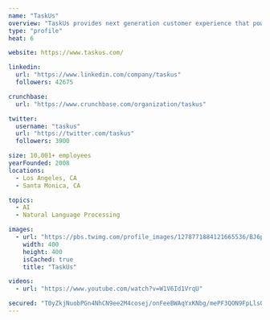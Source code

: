```yaml
---
name: "TaskUs"
overview: "TaskUs provides next generation customer experience that powers the world's most disruptive companies through amazing people and innovative technology."
type: "profile"
heat: 6

website: https://www.taskus.com/

linkedin:
  url: "https://www.linkedin.com/company/taskus"
  followers: 42675

crunchbase:
  url: "https://www.crunchbase.com/organization/taskus"

twitter:
  username: "taskus"
  url: "https://twitter.com/taskus"
  followers: 3900

size: 10,001+ employees
yearFounded: 2008
locations:
  - Los Angeles, CA
  - Santa Monica, CA

topics:
  - AI
  - Natural Language Processing

images:
  - url: "https://pbs.twimg.com/profile_images/1278771884121665536/BJ6psEN7_400x400.png"
    width: 400
    height: 400
    isCached: true
    title: "TaskUs"

videos:
  - url: "https://www.youtube.com/watch?v=W1V6Id1VrqU"

secured: "T0yZkjNuobPGn4NhCN9ee2M4cosej/onFeeBWAqYxKNbg/mePF3QON9FpLlsQ33ovCz8iBc4rew1B2vjvRenxZB57k2HJTGef1QoIJqUhw2Yad4A4SCtt7SO6PAaTK66m0A2mjHsG31OfVhgsVitcJ+ZmF1mN71NzTVYGhA2N2bNEs7IcnPin1PhX9DwC7Miu2BaKXv048i8Yknbx07uD5rY7eJ2S60ztwnjyXWowsI/NqjM8yza+QwjhQpGHQb/QZXG7biYUPX4pmFFWPscwDZxQ6ArmvGDg41Fb70v+q6myblXBdXO7bN8E36/yVdQC2YDqKpl95wJh2ZGbrE6rdBnPFFPvmVLPs6Ee5lmZRd0Wf6L1N8tnffH5gtLXDJM;eYO5wgjQ9GLw3rAWdPd4kQ=="
---
```


